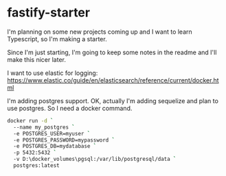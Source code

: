 # fastify-starter

I'm planning on some new projects coming up and I want to learn Typescript, so I'm making a starter.

Since I'm just starting, I'm going to keep some notes in the readme and I'll make this nicer later.

I want to use elastic for logging:
https://www.elastic.co/guide/en/elasticsearch/reference/current/docker.html

I'm adding postgres support.  OK, actually I'm adding sequelize and plan to use postgres.  So I need a docker command.

```bash
docker run -d `
  --name my_postgres `
  -e POSTGRES_USER=myuser `
  -e POSTGRES_PASSWORD=mypassword `
  -e POSTGRES_DB=mydatabase `
  -p 5432:5432 `
  -v D:\docker_volumes\pgsql:/var/lib/postgresql/data `
  postgres:latest
```